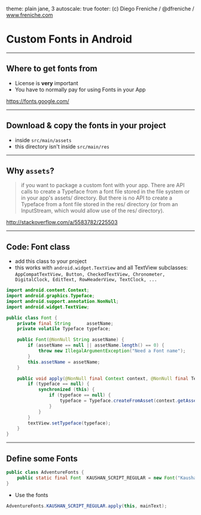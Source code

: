 theme: plain jane, 3
autoscale: true 
footer: (c) Diego Freniche / @dfreniche / www.freniche.com

# Custom Fonts in Android

---

## Where to get fonts from

- License is __very__ important
- You have to normally pay for using Fonts in your App

https://fonts.google.com/

---

## Download & copy the fonts in your project

- inside `src/main/assets`
- this directory isn't inside `src/main/res`

---

## Why `assets`?

>  if you want to package a custom font with your app. There are API calls to create a Typeface from a font file stored in the file system or in your app's assets/ directory. But there is no API to create a Typeface from a font file stored in the res/ directory (or from an InputStream, which would allow use of the res/ directory).

http://stackoverflow.com/a/5583782/225503


---

## Code: Font class

- add this class to your project
- this works with `android.widget.TextView` and all TextView subclasses: `AppCompatTextView, Button, CheckedTextView, Chronometer, DigitalClock, EditText, RowHeaderView, TextClock, ...`

```java
import android.content.Context;
import android.graphics.Typeface;
import android.support.annotation.NonNull;
import android.widget.TextView;

public class Font {
    private final String      assetName;
    private volatile Typeface typeface;

    public Font(@NonNull String assetName) {
        if (assetName == null || assetName.length() == 0) {
            throw new IllegalArgumentException("Need a Font name");
        }
        this.assetName = assetName;
    }

    public void apply(@NonNull final Context context, @NonNull final TextView textView) {
        if (typeface == null) {
            synchronized (this) {
                if (typeface == null) {
                    typeface = Typeface.createFromAsset(context.getAssets(), assetName);
                }
            }
        }
        textView.setTypeface(typeface);
    }
}
```

---

## Define some Fonts

```java
public class AdventureFonts {
    public static final Font  KAUSHAN_SCRIPT_REGULAR = new Font("KaushanScript-Regular.ttf");
}
```

- Use the fonts

```java
AdventureFonts.KAUSHAN_SCRIPT_REGULAR.apply(this, mainText);
```
